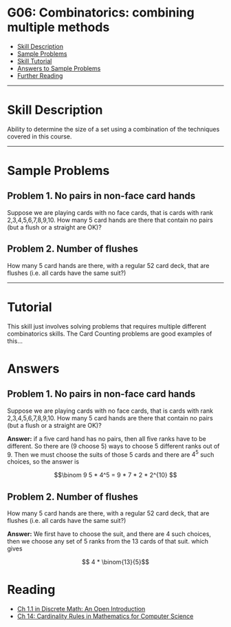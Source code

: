 # G06: Combinatorics: combining multiple methods

* [Skill Description](#skill-description)
* [Sample Problems](#Sample-Problems)
* [Skill Tutorial](#Tutorial)
* [Answers to Sample Problems](#Answers)
* [Further Reading](#Reading)

---

# Skill Description

Ability to determine the size of a set using a combination of the techniques covered in this course.


---

# Sample Problems

## Problem 1. No pairs in non-face card hands
Suppose we are playing cards with no face cards, that is cards with rank 2,3,4,5,6,7,8,9,10.
How many 5 card hands are there that contain no pairs (but a flush or a straight are OK)?

## Problem 2. Number of flushes
How many 5 card hands are there, with a regular 52 card deck, that are flushes (i.e. all cards
have the same suit?)

---

# Tutorial
This skill just involves solving problems that requires multiple different combinatorics skills.
The Card Counting problems are good examples of this...


# Answers

## Problem 1. No pairs in non-face card hands
Suppose we are playing cards with no face cards, that is cards with rank 2,3,4,5,6,7,8,9,10.
How many 5 card hands are there that contain no pairs (but a flush or a straight are OK)?

**Answer:** if a five card hand has no pairs, then all five ranks have to be different.
So there are (9 choose 5) ways to choose 5 different ranks out of 9. Then we must choose the suits
of those 5 cards and there are $4^5$ such choices, so the answer is

$$\binom 9 5 * 4^5 = 9 * 7 * 2 * 2^{10} $$

## Problem 2. Number of flushes
How many 5 card hands are there, with a regular 52 card deck, that are flushes (i.e. all cards have the same suit?)

**Answer:** We first have to choose the suit, and there are 4 such choices, then we choose any set of 5 ranks from the 13 cards of that suit.
which gives

$$ 4 * \binom{13}{5}$$


# Reading

* [Ch 1.1 in Discrete Math: An Open Introduction](https://discrete.openmathbooks.org/dmoi3/sec_counting-addmult.html)
* [Ch 14: Cardinality Rules in Mathematics for Computer Science](https://ocw.mit.edu/courses/6-042j-mathematics-for-computer-science-spring-2015/mit6_042js15_textbook.pdf)
  

